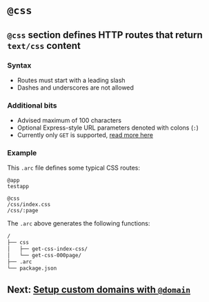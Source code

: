 # `@css`

## `@css` section defines HTTP routes that return `text/css` content

### Syntax

- Routes must start with a leading slash
- Dashes and underscores are not allowed

### Additional bits

- Advised maximum of 100 characters
- Optional Express-style URL parameters denoted with colons (`:`)
- Currently only `GET` is supported, [read more here](/intro/limits)

### Example

This `.arc` file defines some typical CSS routes:

```arc
@app
testapp

@css
/css/index.css
/css/:page
```

The `.arc` above generates the following functions:

```bash
/
├── css
│   ├── get-css-index-css/
│   └── get-css-000page/
├── .arc
└── package.json
```

## Next: [Setup custom domains with `@domain`](/reference/domain)

